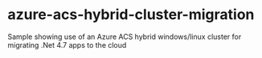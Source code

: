 # azure-acs-hybrid-cluster-migration
Sample showing use of an Azure ACS hybrid windows/linux cluster for migrating .Net 4.7 apps to the cloud
